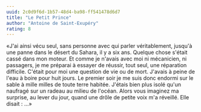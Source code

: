```yaml
---
uuid: 2c0d9f6d-1b57-48d4-ba98-ff541478d6d7
title: "Le Petit Prince"
author: "Antoine de Saint-Exupéry"
rating: 8
---
```


«J'ai ainsi vécu seul, sans personne avec qui parler véritablement, jusqu'à une panne dans le désert du Sahara, il y a six ans. Quelque chose s'était cassé dans mon moteur. Et comme je n'avais avec moi ni mécanicien, ni passagers, je me préparai à essayer de réussir, tout seul, une réparation difficile. C'était pour moi une question de vie ou de mort. J'avais à peine de l'eau à boire pour huit jours. Le premier soir je me suis donc endormi sur le sable à mille milles de toute terre habitée. J'étais bien plus isolé qu'un naufragé sur un radeau au milieu de l'océan. Alors vous imaginez ma surprise, au lever du jour, quand une drôle de petite voix m'a réveillé. Elle disait : …»